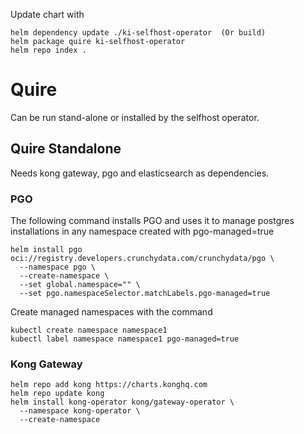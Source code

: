 

Update chart with

    helm dependency update ./ki-selfhost-operator  (Or build)
    helm package quire ki-selfhost-operator
    helm repo index .


# Quire

Can be run stand-alone or installed by the selfhost operator.

## Quire Standalone

Needs kong gateway, pgo and elasticsearch as dependencies. 

### PGO

The following command installs PGO and uses it to manage postgres installations
in any namespace created with pgo-managed=true

    helm install pgo oci://registry.developers.crunchydata.com/crunchydata/pgo \
      --namespace pgo \
      --create-namespace \
      --set global.namespace="" \
      --set pgo.namespaceSelector.matchLabels.pgo-managed=true

Create managed namespaces with the command

    kubectl create namespace namespace1
    kubectl label namespace namespace1 pgo-managed=true


### Kong Gateway

    helm repo add kong https://charts.konghq.com
    helm repo update kong
    helm install kong-operator kong/gateway-operator \
      --namespace kong-operator \
      --create-namespace
